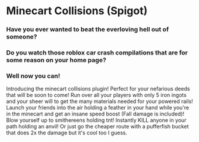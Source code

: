 # Minecart Collisions (Spigot)

### Have you ever wanted to beat the everloving hell out of someone?

### Do you watch those roblox car crash compilations that are for some reason on your home page?

### Well now you can!

Introducing the minecart collisions plugin! Perfect for your nefarious deeds that will be soon to come! Run over all your players with only 5 iron ingots and your sheer will to get the many materials needed for your powered rails! Launch your friends into the air holding a feather in your hand while you're in the minecart and get an insane speed boost (Fall damage is included)! Blow yourself up to smithereens holding tnt! Instantly KILL anyone in your path holding an anvil! Or just go the cheaper route with a pufferfish bucket that does 2x the damage but it's cool too I guess.
